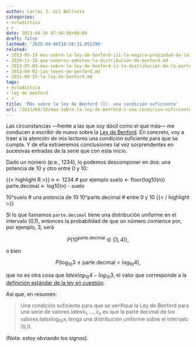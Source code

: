 ```yaml
---
author: Carlos J. Gil Bellosta
categories:
- estadística
- r
date: 2013-04-16 07:44:50+00:00
draft: false
lastmod: '2025-04-06T18:58:31.051296'
related:
- 2013-05-10-mas-sobre-la-ley-de-benford-iii-la-magica-propiedad-de-los-logaritmos-decimales.md
- 2020-11-16-que-numeros-admiten-la-distribucion-de-benford.md
- 2013-05-03-mas-sobre-la-ley-de-benford-ii-la-distribucion-de-la-parte-fraccionaria.md
- 2013-04-02-las-leyes-de-benford.md
- 2011-09-15-la-ley-de-benford.md
tags:
- estadística
- ley de benford
- r
title: 'Más sobre la ley de Benford (I): una condición suficiente'
url: /2013/04/16/mas-sobre-la-ley-de-benford-i-una-condicion-suficiente/
---
```


Las circunstancias —frente a las que soy dócil como el que más— me conducen a escribir de nuevo sobre la [Ley de Benford](http://www.datanalytics.com/tag/ley-de-benford/). En concreto, voy a traer a la atención de mis lectores una condición suficiente para que se cumpla. Y de ella extraeremos conclusiones tal vez sorprendentes en sucesivas entradas de la serie que con esta inicio.

Dado un número (p.e., 1234), lo podemos descomponer en dos: una potencia de 10 y otro entre 0 y 10:

{{< highlight R >}}
n <- 1234     # por ejemplo
suelo <- floor(log10(n))
parte.decimal <- log10(n) - suelo

10^suelo            # una potencia de 10
10^parte.decimal    # entre 0 y 10
{{< / highlight >}}

Si lo que llamamos `parte.decimal` tiene una distribución uniforme en el intervalo (0,1), entonces la probabilidad de que un número comience por, por ejemplo, 3, será

$$ P\left( 10^{\text{parte.decimal}} \in [3,4) \right),$$

o bien

$$ P\left( \log_{10} 3 \le \text{parte.decimal} < \log_{10} 4 \right),$$

que no es otra cosa que $latex log_{10} 4- log_{10} 3$, el valor que corresponde a la [definición estándar de la ley en cuestión](http://es.wikipedia.org/wiki/Ley_de_Benford).

Así que, en resumen:

>Una condición suficiente para que se verifique la Ley de Benford para una serie de valores $latex x_1, \dots, x_n$ es que la parte decimal de los valores $latex \log_{10} x_i$ tenga una distribución uniforme sobre el intervalo (0,1).

(Nota: estoy obviando los signos).